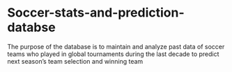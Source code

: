 # Soccer-stats-and-prediction-databse
The purpose of the database is to maintain and analyze past data of soccer teams who played in 
global tournaments during the last decade to predict next season’s team selection and winning 
team
